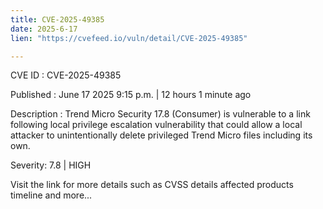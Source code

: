 ```yaml
---
title: CVE-2025-49385
date: 2025-6-17
lien: "https://cvefeed.io/vuln/detail/CVE-2025-49385"

---
```


CVE ID : CVE-2025-49385

Published :  June 17
2025
9:15 p.m. | 12 hours
1 minute ago

Description : Trend Micro Security 17.8 (Consumer) is vulnerable to a link following local privilege escalation vulnerability that could allow a local attacker to unintentionally delete privileged Trend Micro files including its own.

Severity: 7.8 | HIGH

Visit the link for more details
such as CVSS details
affected products
timeline
and more...
